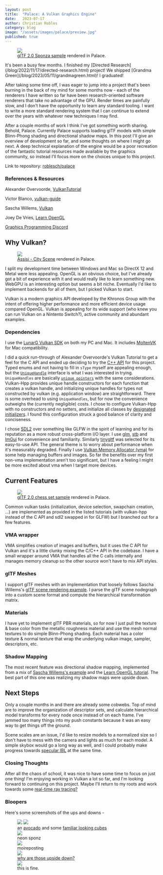 ```yaml
---
layout: post
title:  "Palace: A Vulkan Graphics Engine"
date:   2023-07-17
author: Christian Robles
category: blog
image: "/assets/images/palace/preview.jpg"
published: true
---
```


<figure>
  <img src="/assets/images/palace/preview.jpg" />
  <figcaption><a href="https://github.com/KhronosGroup/glTF-Sample-Models/tree/master/2.0/Sponza">glTF 2.0 Sponza sample</a> rendered in Palace.</figcaption>
</figure>
It's been a busy few months. I finished my [Directed Research](/blog/2022/11/17/directed-research.html) project! We shipped [Grandma Green](/blog/2023/05/11/grandmagreen.html)! I graduated!

After taking some time off, I was eager to jump into a project that's been burning in the back of my mind for some months now - each of the renderers I have written so far have been research-oriented software renderers that take no advantage of the GPU. Render times are painfully slow, and I don't have the opportunity to learn any standard tooling. I want to write a more standard rendering system that I can continue to extend over the years with whatever new techniques I may find.

After a couple months of work I think I've got something worth sharing. Behold, Palace. Currently Palace supports loading glTF models with simple Blinn-Phong shading and directional shadow maps. In this post I'll give an overview of development so far, and some thoughts on where I might go next. A deep technical explanation of the engine would be a poor recreation of the fantastic tutorial resources made available by the graphics community, so instead I'll focus more on the choices unique to this project.

Link to repository: [roblesch/palace](https://github.com/roblesch/palace)

### References & Resources

Alexander Overvoorde, [VulkanTutorial](https://github.com/Overv/VulkanTutorial)

Victor Blanco, [vulkan-guide](https://github.com/vblanco20-1/vulkan-guide)

Sascha Willems, [Vulkan](https://github.com/SaschaWillems/Vulkan)

Joey De Vries, [Learn OpenGL](https://learnopengl.com/)

[Graphics Programming Discord](https://discord.com/invite/VDSVpMN)

## Why Vulkan?

<figure>
  <img src="/assets/images/palace/assisi-city.jpg" />
  <figcaption><a href="https://sketchfab.com/3d-models/assisi-city-scene-assignment-8b3dc82bc269464e8a9632b8094d538d">Assisi - City Scene</a> rendered in Palace.</figcaption>
</figure>

I split my development time between Windows and Mac so DirectX 12 and Metal were less appealing. OpenGL is an obvious choice, but I've already got a bit of experience with it and would really like to learn something new. WebGPU is an interesting option but seems a bit niche. Eventually I'd like to implement backends for all of them, but I picked Vulkan to start.

Vulkan is a modern graphics API developed by the Khronos Group with the intent of offering higher performance and more efficient device usage compared OpenGL. Vulkan is appealing for its wide support (who knew you can run Vulkan on a Nintento Switch?), active community and abundant examples.

### Dependencies

I use the [LunarG Vulkan SDK](https://www.lunarg.com/vulkan-sdk/) on both my PC and Mac. It includes [MoltenVK](https://github.com/KhronosGroup/MoltenVK) for Mac compatibility.

I did a quick run-through of Alexander Overvoorde's Vulkan Tutorial to get a feel for the C API and ended up deciding to try the [C++ API](https://github.com/KhronosGroup/Vulkan-Hpp) for this project. Typed enums and not having to fill in `sType` myself are appealing enough, but the [`UniqueHandle`](https://github.com/KhronosGroup/Vulkan-Hpp#uniquehandle-for-automatic-resource-management) interface is what I was interested in trying. `UniqueHandles` are basically [`unique pointers`](https://en.cppreference.com/w/cpp/memory/unique_ptr) with the same considerations. Vulkan-Hpp provides unique handle constructors for each function that creates a vulkan handle, and initializing unique handles for types not constructed by vulkan (e.g. application window) are straightforward. There is some overhead to using `UniqueHandles`, but for now the convenience outweighs the (currently negligible) costs. I chose to configure Vulkan-Hpp with no constructors and no setters, and initialize all classes by [designated initializers](https://github.com/KhronosGroup/Vulkan-Hpp#designated-initializers). I found this configuration struck a good balance of clarity and conciseness.

I chose [SDL2](https://github.com/libsdl-org/SDL) over something like GLFW in the spirit of learning and for its reputation as a more robust cross-platform I/O layer. I use [glm](https://github.com/g-truc/glm), [stb](https://github.com/nothings/stb) and [ImGui](https://github.com/ocornut/imgui) for convenience and familiarity. Similarly [tinygltf](https://github.com/syoyo/tinygltf) was selected for its easy-to-use API. The general theme is to worry about performance when it's measurably degraded. Finally I use [Vulkan Memory Allocator (vma)](https://github.com/GPUOpen-LibrariesAndSDKs/VulkanMemoryAllocator) for some help managing buffers and images. So far the benefits over my first non-vma implementation aren't too significant, but I have a feeling I might be more excited about vma when I target more devices.

## Current Features

<figure>
  <img src="/assets/images/palace/gltf-chess.jpg" />
  <figcaption><a href="https://github.com/KhronosGroup/glTF-Sample-Models/tree/master/2.0/ABeautifulGame">glTF 2.0 chess set sample</a> rendered in Palace.</figcaption>
</figure>

Common vulkan tasks (initialization, device selection, swapchain creation, ...) are implemented as provided in the listed tutorials (with vulkan-hpp instead of the C API and sdl2 swapped in for GLFW) but I branched out for a few features.

### VMA wrapper

VMA simplifies creation of images and buffers, but it uses the C API for Vulkan and it's a little clunky mixing the C/C++ API in the codebase. I have a small wrapper around VMA that handles all the C calls internally and manages memory cleanup so the other source won't have to mix API styles.

### glTF Meshes

I support glTF meshes with an implementation that loosely follows Sascha Willems's [glTF scene rendering example](https://github.com/SaschaWillems/Vulkan/tree/master/examples/gltfscenerendering). I parse the glTF scene nodegraph into a custom scene format and compute the hierarchical transformation matrix. 

### Materials

I have yet to implement glTF PBR materials, so for now I just pull the texture & base color from the metallic roughness material and use the mesh normal textures to do simple Blinn-Phong shading. Each material has a color texture & normal texture that wrap the underlying vulkan image, sampler, descriptors, etc.

### Shadow Mapping

The most recent feature was directional shadow mapping, implemented from a mix of [Sascha Willems's example](https://github.com/SaschaWillems/Vulkan/tree/master/examples/shadowmapping) and the [Learn OpenGL tutorial](https://learnopengl.com/Advanced-Lighting/Shadows/Shadow-Mapping). The best part of this one was realizing my shadow maps were upside down.

## Next Steps

Only a couple months in and there are already some cobwebs. Top of mind are to improve the organization of descriptor sets, and calculate  hierarchical model transforms for every node once instead of on each frame. I've jammed too many things into my push constants because it was an easy way to get things off the ground.

Scene scales are an issue, I'd like to resize models to a normalized size so I don't have to mess with the camera and lights as much for each model. A simple skybox would go a long way as well, and I could probably make progress towards [specular IBL](https://learnopengl.com/PBR/IBL/Specular-IBL) at the same time.

### Closing Thoughts

After all the chaos of school, it was nice to have some time to focus on just one thing! I'm enjoying working in Vulkan a lot so far, and I'm looking forward to continuing on this project. Maybe I'll return to my roots and work towards some [real-time ray tracing?](https://nvpro-samples.github.io/vk_raytracing_tutorial_KHR/)

### Bloopers

Here's some screenshots of the ups and downs -

<figure>
<div class="gallery-grid grid-2">
<img src="/assets/images/palace/avocado.jpg" />
<img src="/assets/images/palace/cubes.jpg" />
</div>
<figcaption>an <a href="https://github.com/KhronosGroup/glTF-Sample-Models/tree/master/2.0/Avocado">avocado</a> and some <a href="https://github.com/GraphicsProgramming/deccer-cubes">familiar looking cubes</a></figcaption>
<img src="/assets/images/palace/palace-rgb.jpg" />
<figcaption>neon sponz</figcaption>
<img src="/assets/images/palace/sponzd.jpg" />
<figcaption>moireposting</figcaption>
<img src="/assets/images/palace/chessnt.jpg" />
<a href="https://github.com/g-truc/glm/blob/5c46b9c07008ae65cb81ab79cd677ecc1934b903/glm/detail/type_quat.hpp#L45C6-L45C6">
<figcaption>why are those upside down?</figcaption></a>
<img src="/assets/images/palace/shadow-mapnt.jpg" />
<figcaption>this is fine.</figcaption>
</figure>